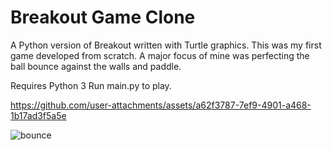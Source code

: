 # Breakout Game Clone

A Python version of Breakout written with Turtle graphics.
This was my first game developed from scratch.
A major focus of mine was perfecting the ball bounce against the walls and paddle.

Requires Python 3
Run main.py to play.

https://github.com/user-attachments/assets/a62f3787-7ef9-4901-a468-1b17ad3f5a5e

![bounce](https://github.com/user-attachments/assets/e390a152-6f5a-4ced-b132-fb033501770f)
